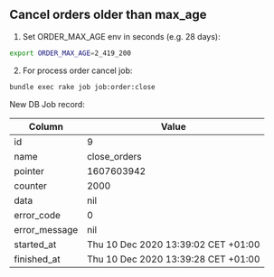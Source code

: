 ## Cancel orders older than max_age

1. Set ORDER_MAX_AGE env in seconds (e.g. 28 days):

```bash
export ORDER_MAX_AGE=2_419_200
```

2. For process order cancel job:

```bash
bundle exec rake job job:order:close
```

New DB Job record:

| Column | Value |
|--------|-------|
| id | 9 |
| name | close_orders |
| pointer | 1607603942 |
| counter | 2000 |
| data | nil |
| error_code | 0 |
| error_message | nil |
| started_at | Thu 10 Dec 2020 13:39:02 CET +01:00 |
| finished_at | Thu 10 Dec 2020 13:39:28 CET +01:00 |

